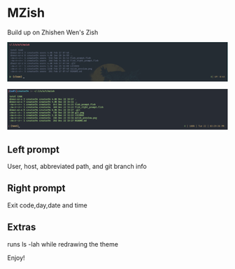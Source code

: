 # MZish

Build up on Zhishen Wen's Zish

![mzish](./mzish_preview.png)

![mzish_git](./git.png)

## Left prompt
User, host, abbreviated path, and git branch info

## Right prompt
Exit code,day,date and time

## Extras
runs ls -lah while redrawing the theme

Enjoy!
